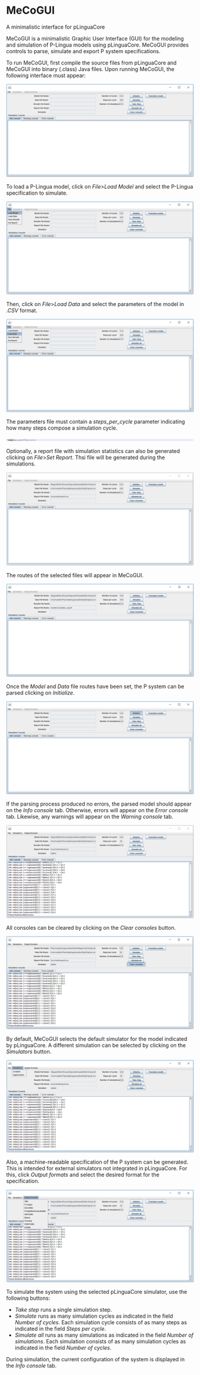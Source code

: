 # MeCoGUI
A minimalistic interface for pLinguaCore

MeCoGUI is a minimalistic Graphic User Interface (GUI) for the modeling and simulation of P-Lingua models using pLinguaCore. MeCoGUI provides controls to parse, simulate and export P system specifications.

To run MeCoGUI, first compile the source files from pLinguaCore and MeCoGUI into binary (.class) Java files. Upon running MeCoGUI, the following interface must appear:

![MeCoGUI main screen](https://github.com/manugarciaquismondo/MeCoGUI/blob/master/images/mecogui_main.png)

To load a P-Lingua model, click on _File_>_Load Model_ and select the P-Lingua specification to simulate.

![Load P-Lingua model](https://github.com/manugarciaquismondo/MeCoGUI/blob/master/images/mecogui_load_model.png)

Then, click on _File_>_Load Data_ and select the parameters of the model in _.CSV_ format. 

![Load model parameters](https://github.com/manugarciaquismondo/MeCoGUI/blob/master/images/mecogui_load_data.png)

The parameters file must contain a _steps_per_cycle_ parameter indicating how many steps compose a simulation cycle.

![Steps per cycle](https://github.com/manugarciaquismondo/MeCoGUI/blob/master/images/steps_per_cycle.png)

Optionally, a report file with simulation statistics can also be generated clicking on _File_>_Set Report_. Thsi file will be generated during the simulations.

![Set report file](https://github.com/manugarciaquismondo/MeCoGUI/blob/master/images/mecogui_set_report.png)

The routes of the selected files will appear in MeCoGUI.

![MeCoGUI route display](https://github.com/manugarciaquismondo/MeCoGUI/blob/master/images/mecogui_routes_set.png)

Once the _Model_ and _Data_ file routes have been set, the P system can be parsed clicking on _Initialize_.

![Initialize model](https://github.com/manugarciaquismondo/MeCoGUI/blob/master/images/mecogui_initialize.png)

If the parsing process produced no errors, the parsed model should appear on the _Info console_ tab. Otherwise, errors will appear on the _Error console_ tab. Likewise, any warnings will appear on the _Warning console_ tab.

![Model initialized](https://github.com/manugarciaquismondo/MeCoGUI/blob/master/images/mecogui_model_initialized.png)

All consoles can be cleared by clicking on the _Clear consoles_ button.

![Clear consoles](https://github.com/manugarciaquismondo/MeCoGUI/blob/master/images/mecogui_clear_consoles.png)

By default, MeCoGUI selects the default simulator for the model indicated by pLinguaCore. A different simulation can be selected by clicking on the _Simulators_ button.

![Select simulator](https://github.com/manugarciaquismondo/MeCoGUI/blob/master/images/mecogui_set_simulator.png)

Also, a machine-readable specification of the P system can be generated. This is intended for external simulators not integrated in pLinguaCore. For this, click _Output formats_ and select the desired format for the specification.

![Select output format](https://github.com/manugarciaquismondo/MeCoGUI/blob/master/images/mecogui_output_formats.png)

To simulate the system using the selected pLinguaCore simulator, use the following buttons:

* _Take step_ runs a single simulation step.
* _Simulate_ runs as many simulation cycles as indicated in the field _Number of cycles_. Each simulation cycle consists of as many steps as indicated in the field _Steps per cycle_.
* _Simulate all_ runs as many simulations as indicated in the field _Number of simulations_. Each simulation consists of as many simulation cycles as indicated in the field _Number of cycles_.

During simulation, the current configuration of the system is displayed in the _Info console_ tab.

